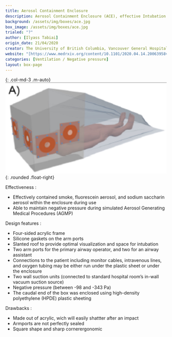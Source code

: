 ```yaml
---
title: Aerosol Containment Enclosure
description: Aerosol Containment Enclosure (ACE), effective Intubation Box design that supports negative pressure
background: /assets/img/boxes/ace.jpg
box_image: /assets/img/boxes/ace.jpg
trialed: "?"
author: [Ilyass Tabiai]
origin_date: 21/04/2020
creator: The University of British Columbia, Vancouver General Hospital, BC, Canada
website: "[https://www.medrxiv.org/content/10.1101/2020.04.14.20063958v2](https://www.medrxiv.org/content/10.1101/2020.04.14.20063958v2)"
categories: [Ventilation / Negative pressure]
layout: box-page
---
```


{: .col-md-3 .m-auto}
![alt text](/assets/img/boxes/ace.jpg)
{: .rounded .float-right}
<br />


Effectiveness :
* Effectively contained smoke, fluorescein aerosol, and sodium saccharin aerosol within the enclosure during use
* Able to maintain negative pressure during simulated Aerosol Generating Medical Procedures (AGMP)


Design features :
* Four-sided acrylic frame
* Silicone gaskets on the arm ports
* Slanted roof to provide optimal visualization and space for intubation
* Two arm ports for the primary airway operator, and two for an airway assistant 
* Connections to the patient including monitor cables, intravenous lines, and oxygen tubing may be either run under the plastic sheet or under the enclosure
* Two wall suction units  (connected to standard hospital room’s in-wall vacuum suction source)
* Negative pressure (between -98 and -343 Pa)
* The caudal end of the box was enclosed using high-density polyethylene (HPDE) plastic sheeting


Drawbacks :
* Made out of acrylic, wich will easily shattter after an impact
* Armports are not perfectly sealed 
* Square shape and sharp cornerergonomic





